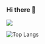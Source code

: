 ### Hi there 👋



<img src="https://github-readme-stats.vercel.app/api?username=farlhmd">

![Top Langs](https://github-readme-stats.vercel.app/api/top-langs/?username=farlhmd&layout=compact)
<!--

![Top Langs](https://github-readme-stats.vercel.app/api/top-langs/?username=farlhmd)
https://profile-summary-for-github.com/user/farlhmd



